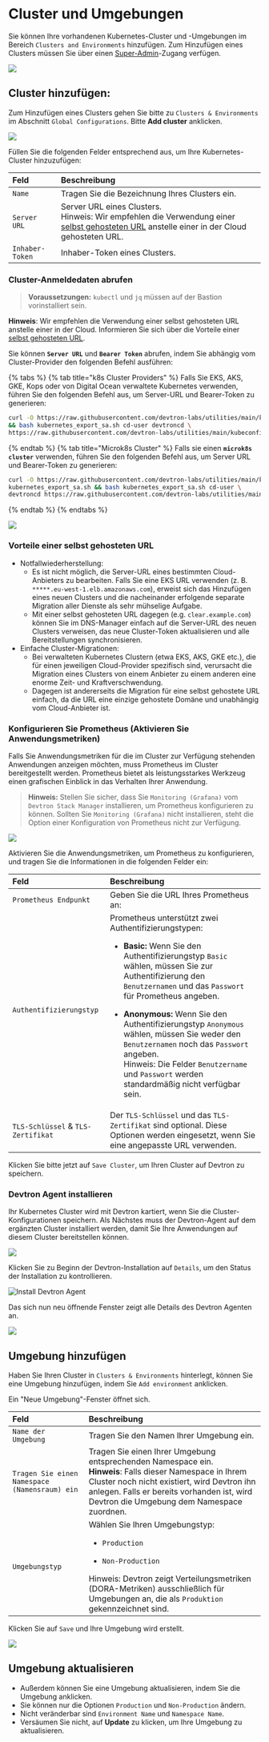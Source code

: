 ﻿# Cluster und Umgebungen
Sie können Ihre vorhandenen Kubernetes-Cluster und -Umgebungen im Bereich `Clusters and Environments` hinzufügen. Zum Hinzufügen eines Clusters müssen Sie über einen [Super-Admin](https://docs.devtron.ai/global-configurations/authorization/user-access#assign-super-admin-permissions)-Zugang verfügen.

![](https://devtron-public-asset.s3.us-east-2.amazonaws.com/images/global-configurations/cluster-and-environments/cluster-and-environments.png)
## Cluster hinzufügen:
Zum Hinzufügen eines Clusters gehen Sie bitte zu `Clusters & Environments` im Abschnitt `Global Configurations`. Bitte **Add cluster** anklicken.

![](https://devtron-public-asset.s3.us-east-2.amazonaws.com/images/global-configurations/cluster-and-environments/add-clusters.png)

Füllen Sie die folgenden Felder entsprechend aus, um Ihre Kubernetes-Cluster hinzuzufügen:

|Feld|Beschreibung|
| :- | :- |
|`Name`|Tragen Sie die Bezeichnung Ihres Clusters ein.|
|`Server URL`|Server URL eines Clusters.<br>Hinweis: Wir empfehlen die Verwendung einer [selbst gehosteten URL](#vorteile-einer-selbst-gehosteten-url) anstelle einer in der Cloud gehosteten URL.</br>|
|`Inhaber-Token`|Inhaber-Token eines Clusters.|

### Cluster-Anmeldedaten abrufen

> **Voraussetzungen:** `kubectl` und `jq` müssen auf der Bastion vorinstalliert sein.

**Hinweis**: Wir empfehlen die Verwendung einer selbst gehosteten URL anstelle einer in der Cloud. Informieren Sie sich über die Vorteile einer [selbst gehosteten URL](#vorteile-einer-selbst-gehosteten-url).

Sie können **`Server URL`** und **`Bearer Token`** abrufen, indem Sie abhängig vom Cluster-Provider den folgenden Befehl ausführen:

{% tabs %}
{% tab title="k8s Cluster Providers" %}
Falls Sie EKS, AKS, GKE, Kops oder von Digital Ocean verwaltete Kubernetes verwenden, führen Sie den folgenden Befehl aus, um Server-URL und Bearer-Token zu generieren:
~~~ bash
curl -O https://raw.githubusercontent.com/devtron-labs/utilities/main/kubeconfig-exporter/kubernetes_export_sa.sh \
&& bash kubernetes_export_sa.sh cd-user devtroncd \
https://raw.githubusercontent.com/devtron-labs/utilities/main/kubeconfig-exporter/clusterrole.yaml
~~~

{% endtab %}
{% tab title="Microk8s Cluster" %}
Falls sie einen **`microk8s cluster`** verwenden, führen Sie den folgenden Befehl aus, um Server URL und Bearer-Token zu generieren:
~~~ bash
curl -O https://raw.githubusercontent.com/devtron-labs/utilities/main/kubeconfig-exporter/kubernetes_export_sa.sh && sed -i 's/kubectl/microk8s kubectl/g' \
kubernetes_export_sa.sh && bash kubernetes_export_sa.sh cd-user \
devtroncd https://raw.githubusercontent.com/devtron-labs/utilities/main/kubeconfig-exporter/clusterrole.yaml
~~~

{% endtab %}
{% endtabs %}

![](https://devtron-public-asset.s3.us-east-2.amazonaws.com/images/global-configurations/cluster-and-environments/generate-cluster-credentials.png)

### Vorteile einer selbst gehosteten URL
* Notfallwiederherstellung:
  * Es ist nicht möglich, die Server-URL eines bestimmten Cloud-Anbieters zu bearbeiten. Falls Sie eine EKS URL verwenden (z. B.` *****.eu-west-1.elb.amazonaws.com`), erweist sich das Hinzufügen eines neuen Clusters und die nacheinander erfolgende separate Migration aller Dienste als sehr mühselige Aufgabe.
  * Mit einer selbst gehosteten URL dagegen (e.g. `clear.example.com`) können Sie im DNS-Manager einfach auf die Server-URL des neuen Clusters verweisen, das neue Cluster-Token aktualisieren und alle Bereitstellungen synchronisieren.
* Einfache Cluster-Migrationen:
  * Bei verwalteten Kubernetes Clustern (etwa EKS, AKS, GKE etc.), die für einen jeweiligen Cloud-Provider spezifisch sind, verursacht die Migration eines Clusters von einem Anbieter zu einem anderen eine enorme Zeit- und Kraftverschwendung.
  * Dagegen ist andererseits die Migration für eine selbst gehostete URL einfach, da die URL eine einzige gehostete Domäne und unabhängig vom Cloud-Anbieter ist.
### Konfigurieren Sie Prometheus (Aktivieren Sie Anwendungsmetriken)
Falls Sie Anwendungsmetriken für die im Cluster zur Verfügung stehenden Anwendungen anzeigen möchten, muss Prometheus im Cluster bereitgestellt werden. Prometheus bietet als leistungsstarkes Werkzeug einen grafischen Einblick in das Verhalten Ihrer Anwendung.

> **Hinweis:** Stellen Sie sicher, dass Sie `Monitoring (Grafana)` vom `Devtron Stack Manager` installieren, um Prometheus konfigurieren zu können.
Sollten Sie `Monitoring (Grafana)` nicht installieren, steht die Option einer Konfiguration von Prometheus nicht zur Verfügung.

![](https://devtron-public-asset.s3.us-east-2.amazonaws.com/images/global-configurations/cluster-and-environments/enable-app-metrics.png)

Aktivieren Sie die Anwendungsmetriken, um Prometheus zu konfigurieren, und tragen Sie die Informationen in die folgenden Felder ein:

|Feld|Beschreibung|
| :- | :- |
|`Prometheus Endpunkt`|Geben Sie die URL Ihres Prometheus an:|
|`Authentifizierungstyp`|Prometheus unterstützt zwei Authentifizierungstypen:<ul><li>**Basic:** Wenn Sie den Authentifizierungstyp `Basic` wählen, müssen Sie zur Authentifizierung den `Benutzernamen` und das `Passwort` für Prometheus angeben.</li></ul> <ul><li>**Anonymous:** Wenn Sie den Authentifizierungstyp `Anonymous` wählen, müssen Sie weder den `Benutzernamen` noch das `Passwort` angeben.<br>Hinweis: Die Felder `Benutzername` und `Passwort` werden standardmäßig nicht verfügbar sein.</li></ul>|
|`TLS-Schlüssel` & `TLS-Zertifikat`|Der `TLS-Schlüssel` und das `TLS-Zertifikat` sind optional. Diese Optionen werden eingesetzt, wenn Sie eine angepasste URL verwenden.|

Klicken Sie bitte jetzt auf `Save Cluster`, um Ihren Cluster auf Devtron zu speichern.
### Devtron Agent installieren
Ihr Kubernetes Cluster wird mit Devtron kartiert, wenn Sie die Cluster-Konfigurationen speichern. Als Nächstes muss der Devtron-Agent auf dem ergänzten Cluster installiert werden, damit Sie Ihre Anwendungen auf diesem Cluster bereitstellen können.

![](https://devtron-public-asset.s3.us-east-2.amazonaws.com/images/global-configurations/cluster-and-environments/install-devtron-agent.png)

Klicken Sie zu Beginn der Devtron-Installation auf `Details`, um den Status der Installation zu kontrollieren.

![Install Devtron Agent](https://devtron-public-asset.s3.us-east-2.amazonaws.com/images/global-configurations/cluster-and-environments/gc-cluster-agents.jpg)

Das sich nun neu öffnende Fenster zeigt alle Details des Devtron Agenten an.

![](https://devtron-public-asset.s3.us-east-2.amazonaws.com/images/global-configurations/cluster-and-environments/cluster\_gc5.jpg)
## Umgebung hinzufügen
Haben Sie Ihren Cluster in `Clusters & Environments` hinterlegt, können Sie eine Umgebung hinzufügen, indem Sie `Add environment` anklicken.

Ein "Neue Umgebung"-Fenster öffnet sich.

|Feld|Beschreibung|
| :- | :- |
|`Name der Umgebung`|Tragen Sie den Namen Ihrer Umgebung ein.|
|`Tragen Sie einen Namespace (Namensraum) ein`|Tragen Sie einen Ihrer Umgebung entsprechenden Namespace ein.<br>**Hinweis**: Falls dieser Namespace in Ihrem Cluster noch nicht existiert, wird Devtron ihn anlegen. Falls er bereits vorhanden ist, wird Devtron die Umgebung dem Namespace zuordnen.</br>|
|`Umgebungstyp`|Wählen Sie Ihren Umgebungstyp:<ul><li>`Production`</li></ul> <ul><li>`Non-Production`</li></ul>Hinweis: Devtron zeigt Verteilungsmetriken (DORA-Metriken) ausschließlich für Umgebungen an, die als `Produktion` gekennzeichnet sind.|

Klicken Sie auf `Save` und Ihre Umgebung wird erstellt.

![](https://devtron-public-asset.s3.us-east-2.amazonaws.com/images/global-configurations/cluster-and-environments/gc-cluster-add-environment.jpg)


## Umgebung aktualisieren


* Außerdem können Sie eine Umgebung aktualisieren, indem Sie die Umgebung anklicken.
* Sie können nur die Optionen `Production` und `Non-Production` ändern.
* Nicht veränderbar sind `Environment Name` und `Namespace Name`.
* Versäumen Sie nicht, auf **Update** zu klicken, um Ihre Umgebung zu aktualisieren.
